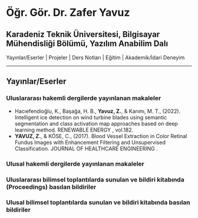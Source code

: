 # Öğr. Gör. Dr. Zafer Yavuz
Karadeniz Teknik Üniversitesi, Bilgisayar Mühendisliği Bölümü, Yazılım Anabilim Dalı
---

Yayınlar/Eserler | Projeler | Ders Notları | Eğitim | Akademik/İdari Deneyim

---

## Yayınlar/Eserler

### Uluslararası hakemli dergilerde yayınlanan makaleler
* Hacıefendioğlu, K., Başağa, H. B., **Yavuz, Z.**,  & Karımı, M. T., (2022). Intelligent ice detection on wind turbine blades using semantic segmentation and class activation map approaches based on deep learning method.  RENEWABLE ENERGY , vol.182.
* **YAVUZ, Z.**,  & KÖSE, C., (2017). Blood Vessel Extraction in Color Retinal Fundus Images with Enhancement Filtering and Unsupervised Classification. JOURNAL OF HEALTHCARE ENGINEERING .                                           

### Ulusal hakemli dergilerde yayınlanan makaleler

### Uluslararası bilimsel toplantılarda sunulan ve bildiri kitabında (Proceedings) basılan bildiriler

### Ulusal bilimsel toplantılarda sunulan ve bildiri kitabında basılan bildiriler